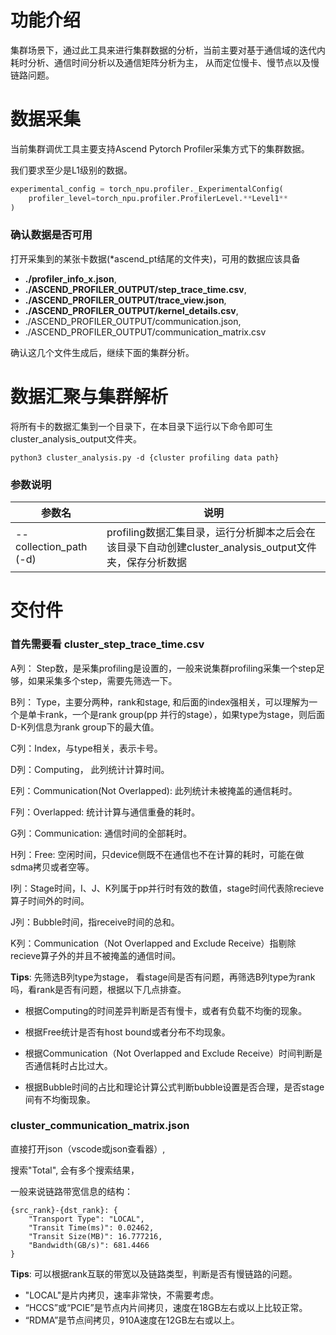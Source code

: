# 功能介绍
集群场景下，通过此工具来进行集群数据的分析，当前主要对基于通信域的迭代内耗时分析、通信时间分析以及通信矩阵分析为主， 从而定位慢卡、慢节点以及慢链路问题。

# 数据采集
当前集群调优工具主要支持Ascend Pytorch Profiler采集方式下的集群数据。

我们要求至少是L1级别的数据。
```python
experimental_config = torch_npu.profiler._ExperimentalConfig(
    profiler_level=torch_npu.profiler.ProfilerLevel.**Level1**
)
```
### 确认数据是否可用

打开采集到的某张卡数据(*ascend_pt结尾的文件夹)，可用的数据应该具备

- **./profiler_info_x.json**,
- **./ASCEND_PROFILER_OUTPUT/step_trace_time.csv**,
- **./ASCEND_PROFILER_OUTPUT/trace_view.json**,
- **./ASCEND_PROFILER_OUTPUT/kernel_details.csv**, 
- ./ASCEND_PROFILER_OUTPUT/communication.json,
- ./ASCEND_PROFILER_OUTPUT/communication_matrix.csv

确认这几个文件生成后，继续下面的集群分析。

# 数据汇聚与集群解析

将所有卡的数据汇集到一个目录下，在本目录下运行以下命令即可生 cluster_analysis_output文件夹。

```shell
python3 cluster_analysis.py -d {cluster profiling data path}
```
### 参数说明

|           参数名        |                     说明                 |
| ----------------------  | --------------------------------------- |
| --collection_path (-d)  | profiling数据汇集目录，运行分析脚本之后会在该目录下自动创建cluster_analysis_output文件夹，保存分析数据 |

# 交付件

### 首先需要看 cluster_step_trace_time.csv

A列： Step数，是采集profiling是设置的，一般来说集群profiling采集一个step足够，如果采集多个step，需要先筛选一下。

B列： Type，主要分两种，rank和stage, 和后面的index强相关，可以理解为一个是单卡rank，一个是rank group(pp 并行的stage），如果type为stage，则后面D-K列信息为rank group下的最大值。

C列：Index，与type相关，表示卡号。

D列：Computing， 此列统计计算时间。

E列：Communication(Not Overlapped): 此列统计未被掩盖的通信耗时。

F列：Overlapped: 统计计算与通信重叠的耗时。

G列：Communication: 通信时间的全部耗时。

H列：Free: 空闲时间，只device侧既不在通信也不在计算的耗时，可能在做sdma拷贝或者空等。

I列：Stage时间，I、J、K列属于pp并行时有效的数值，stage时间代表除recieve算子时间外的时间。

J列：Bubble时间，指receive时间的总和。

K列：Communication（Not Overlapped and Exclude Receive）指剔除recieve算子外的并且不被掩盖的通信时间。

**Tips**:
先筛选B列type为stage， 看stage间是否有问题，再筛选B列type为rank吗，看rank是否有问题，根据以下几点排查。

* 根据Computing的时间差异判断是否有慢卡，或者有负载不均衡的现象。

* 根据Free统计是否有host bound或者分布不均现象。

* 根据Communication（Not Overlapped and Exclude Receive）时间判断是否通信耗时占比过大。

* 根据Bubble时间的占比和理论计算公式判断bubble设置是否合理，是否stage间有不均衡现象。

### cluster_communication_matrix.json

直接打开json（vscode或json查看器）, 

搜索"Total", 会有多个搜索结果，

一般来说链路带宽信息的结构：
```
{src_rank}-{dst_rank}: {
    "Transport Type": "LOCAL",
    "Transit Time(ms)": 0.02462,
    "Transit Size(MB)": 16.777216,
    "Bandwidth(GB/s)": 681.4466
}
```
**Tips**: 可以根据rank互联的带宽以及链路类型，判断是否有慢链路的问题。

- "LOCAL"是片内拷贝，速率非常快，不需要考虑。
- “HCCS”或“PCIE”是节点内片间拷贝，速度在18GB左右或以上比较正常。
- “RDMA”是节点间拷贝，910A速度在12GB左右或以上。
